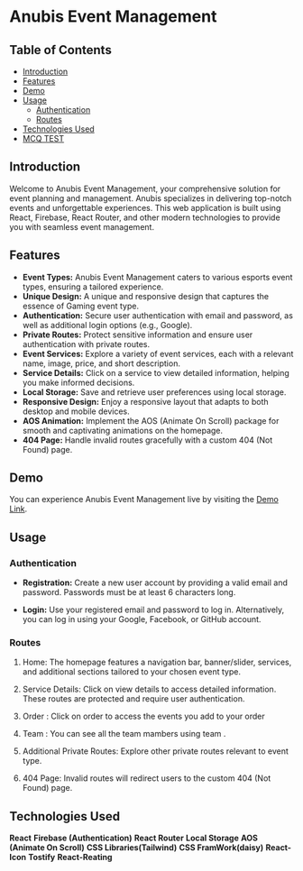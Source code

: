 # Anubis Event Management


## Table of Contents

- [Introduction](#introduction)
- [Features](#features)
- [Demo](#demo)
- [Usage](#usage)
  - [Authentication](#authentication)
  - [Routes](#routes)
- [Technologies Used](#technologies-used)
- [MCQ TEST](#MCQ-TEST)

## Introduction

Welcome to Anubis Event Management, your comprehensive solution for event planning and management. Anubis specializes in delivering top-notch events and unforgettable experiences. This web application is built using React, Firebase, React Router, and other modern technologies to provide you with seamless event management.

## Features

- **Event Types:** Anubis Event Management caters to various esports event types, ensuring a tailored experience.
- **Unique Design:**  A unique and responsive design that captures the essence of Gaming event type.
- **Authentication:** Secure user authentication with email and password, as well as additional login options (e.g., Google).
- **Private Routes:** Protect sensitive information and ensure user authentication with private routes.
- **Event Services:** Explore a variety of event services, each with a relevant name, image, price, and short description.
- **Service Details:** Click on a service to view detailed information, helping you make informed decisions.
- **Local Storage:** Save and retrieve user preferences using local storage.
- **Responsive Design:** Enjoy a responsive layout that adapts to both desktop and mobile devices.
- **AOS Animation:** Implement the AOS (Animate On Scroll) package for smooth and captivating animations on the homepage.
- **404 Page:** Handle invalid routes gracefully with a custom 404 (Not Found) page.

## Demo

You can experience Anubis Event Management live by visiting the [Demo Link](https://esports-event.web.app/).


## Usage

### Authentication

- **Registration:** Create a new user account by providing a valid email and password. Passwords must be at least 6 characters long.

- **Login:** Use your registered email and password to log in. Alternatively, you can log in using your Google, Facebook, or GitHub account.


### Routes

1. Home: The homepage features a navigation bar, banner/slider, services, and additional sections tailored to your chosen event type.

2. Service Details: Click on view details to access detailed information. These routes are protected and require user authentication.

3. Order : Click on order to access the events you add to your order

4. Team : You can see all the team mambers using team .

5. Additional Private Routes: Explore other private routes relevant to event type.

6. 404 Page: Invalid routes will redirect users to the custom 404 (Not Found) page.


## Technologies Used

**React**
**Firebase (Authentication)**
**React Router**
**Local Storage**
**AOS (Animate On Scroll)**
**CSS Libraries(Tailwind)**
**CSS FramWork(daisy)**
**React-Icon**
**Tostify**
**React-Reating**


